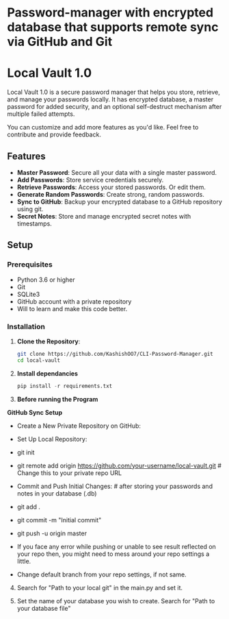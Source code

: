 # Password-manager with encrypted database that supports remote sync via GitHub and Git

# Local Vault 1.0

Local Vault 1.0 is a secure password manager that helps you store, retrieve, and manage your passwords locally. It has encrypted database, a master password for added security, and an optional self-destruct mechanism after multiple failed attempts.

You can customize and add more features as you'd like. Feel free to contribute and provide feedback.

## Features

- **Master Password**: Secure all your data with a single master password.
- **Add Passwords**: Store service credentials securely.
- **Retrieve Passwords**: Access your stored passwords. Or edit them.
- **Generate Random Passwords**: Create strong, random passwords.
- **Sync to GitHub**: Backup your encrypted database to a GitHub repository using git.
- **Secret Notes**: Store and manage encrypted secret notes with timestamps.

## Setup

### Prerequisites

- Python 3.6 or higher
- Git
- SQLite3
- GitHub account with a private repository
- Will to learn and make this code better.

### Installation

1. **Clone the Repository**:
   ```bash
   git clone https://github.com/KashishOO7/CLI-Password-Manager.git
   cd local-vault
   ```
   
2. **Install dependancies**
    ```python
    pip install -r requirements.txt
    ```

3. **Before running the Program**

  **GitHub Sync Setup**
 - Create a New Private Repository on GitHub:
 - Set Up Local Repository:

 - git init
 - git remote add origin https://github.com/your-username/local-vault.git # Change this to your private repo URL
 - Commit and Push Initial Changes: # after storing your passwords and notes in your database (.db)

 - git add .
 - git commit -m "Initial commit"
 - git push -u origin master
 
 - If you face any error while pushing or unable to see result reflected on your repo then, you might need to mess around your repo settings a little. 

 - Change default branch from your repo settings, if not same.

4. Search for "Path to your local git" in the main.py and set it.

5. Set the name of your database you wish to create. Search for "Path to your database file"
